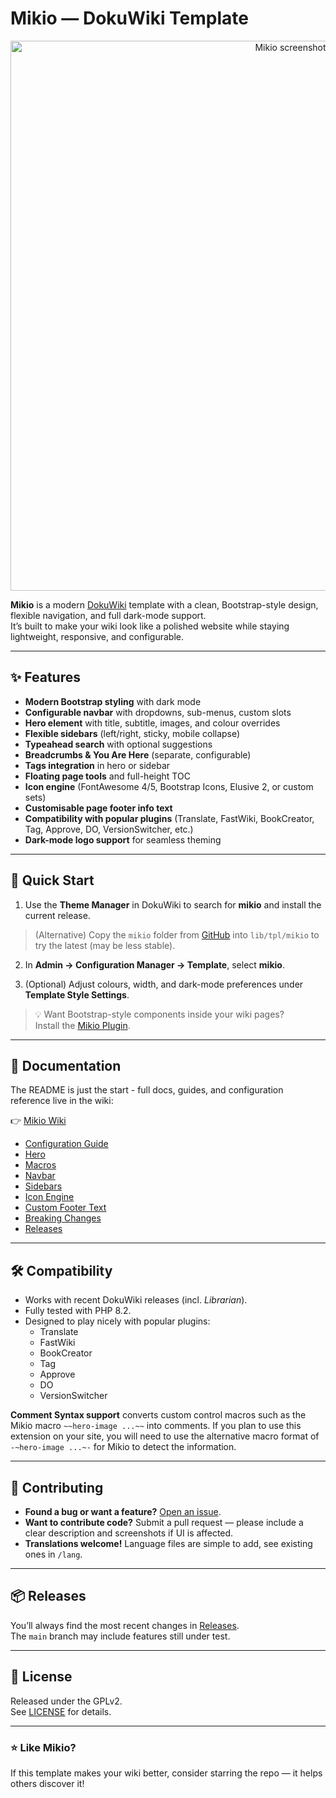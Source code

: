 # Mikio — DokuWiki Template

<p align="center">
  <img src="https://raw.githubusercontent.com/nomadjimbob/mikio/main/images/screenshot.png" alt="Mikio screenshot" width="880">
</p>

**Mikio** is a modern [DokuWiki](https://www.dokuwiki.org/) template with a clean, Bootstrap-style design, flexible navigation, and full dark-mode support.  
It’s built to make your wiki look like a polished website while staying lightweight, responsive, and configurable.

---

## ✨ Features

- **Modern Bootstrap styling** with dark mode
- **Configurable navbar** with dropdowns, sub-menus, custom slots
- **Hero element** with title, subtitle, images, and colour overrides
- **Flexible sidebars** (left/right, sticky, mobile collapse)
- **Typeahead search** with optional suggestions
- **Breadcrumbs & You Are Here** (separate, configurable)
- **Tags integration** in hero or sidebar
- **Floating page tools** and full-height TOC
- **Icon engine** (FontAwesome 4/5, Bootstrap Icons, Elusive 2, or custom sets)
- **Customisable page footer info text**
- **Compatibility with popular plugins** (Translate, FastWiki, BookCreator, Tag, Approve, DO, VersionSwitcher, etc.)
- **Dark-mode logo support** for seamless theming

---

## 🚀 Quick Start

1. Use the **Theme Manager** in DokuWiki to search for **mikio** and install the current release.  

> (Alternative) Copy the `mikio` folder from [GitHub](https://github.com/nomadjimbob/mikio) into `lib/tpl/mikio` to try the latest (may be less stable).

2. In **Admin → Configuration Manager → Template**, select **mikio**.

3. (Optional) Adjust colours, width, and dark-mode preferences under **Template Style Settings**.

> 💡 Want Bootstrap-style components inside your wiki pages?  
> Install the [Mikio Plugin](https://github.com/nomadjimbob/mikioplugin).

---

## 📖 Documentation

The README is just the start - full docs, guides, and configuration reference live in the wiki:

👉 [Mikio Wiki](https://github.com/nomadjimbob/mikio/wiki)

- [Configuration Guide](https://github.com/nomadjimbob/mikio/wiki/Configuration)
- [Hero](https://github.com/nomadjimbob/mikio/wiki/Hero)
- [Macros](https://github.com/nomadjimbob/mikio/wiki/Macros)
- [Navbar](https://github.com/nomadjimbob/mikio/wiki/Configuration#navbar)
- [Sidebars](https://github.com/nomadjimbob/mikio/wiki/Configuration#sidebars)
- [Icon Engine](https://github.com/nomadjimbob/mikio/wiki/Icon-Engine)
- [Custom Footer Text](https://github.com/nomadjimbob/mikio/wiki/Configuration#custom-page-footer-info-text)
- [Breaking Changes](https://github.com/nomadjimbob/mikio/wiki#breaking-changes)
- [Releases](https://github.com/nomadjimbob/mikio/releases)

---

## 🛠️ Compatibility

- Works with recent DokuWiki releases (incl. *Librarian*).
- Fully tested with PHP 8.2.
- Designed to play nicely with popular plugins:
  - Translate 
  - FastWiki 
  - BookCreator
  - Tag 
  - Approve 
  - DO 
  - VersionSwitcher

**Comment Syntax support** converts custom control macros such as the Mikio macro `~~hero-image ...~~` into comments. If you plan to use this extension on your site, you will need to use the alternative macro format of `-~hero-image ...~-` for Mikio to detect the information.

---

## 🤝 Contributing

- **Found a bug or want a feature?** [Open an issue](https://github.com/nomadjimbob/mikio/issues).
- **Want to contribute code?** Submit a pull request — please include a clear description and screenshots if UI is affected.
- **Translations welcome!** Language files are simple to add, see existing ones in `/lang`.

---

## 📦 Releases

You’ll always find the most recent changes in [Releases](https://github.com/nomadjimbob/mikio/releases).  
The `main` branch may include features still under test.

---

## 📄 License

Released under the GPLv2.  
See [LICENSE](./LICENSE) for details.

---

### ⭐ Like Mikio?
If this template makes your wiki better, consider starring the repo — it helps others discover it!